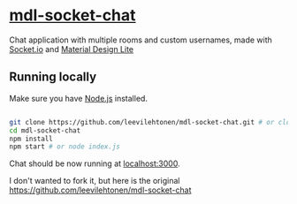 # [mdl-socket-chat](http://mdl-socket-chat.herokuapp.com/)
Chat application with multiple rooms and custom usernames, made with [Socket.io](http://socket.io/) and [Material Design Lite](https://getmdl.io/)


## Running locally
Make sure you have [Node.js](http://nodejs.org/) installed.

```sh

git clone https://github.com/leevilehtonen/mdl-socket-chat.git # or clone your own fork
cd mdl-socket-chat
npm install
npm start # or node index.js
```

Chat should be now running at [localhost:3000](http://localhost:3000/).

I don't wanted to fork it, but here is the original
https://github.com/leevilehtonen/mdl-socket-chat